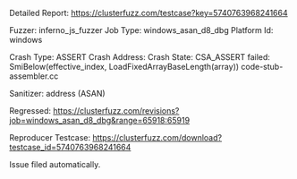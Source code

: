 Detailed Report: https://clusterfuzz.com/testcase?key=5740763968241664

Fuzzer: inferno_js_fuzzer
Job Type: windows_asan_d8_dbg
Platform Id: windows

Crash Type: ASSERT
Crash Address: 
Crash State:
  CSA_ASSERT failed: SmiBelow(effective_index, LoadFixedArrayBaseLength(array))
  code-stub-assembler.cc
  
Sanitizer: address (ASAN)

Regressed: https://clusterfuzz.com/revisions?job=windows_asan_d8_dbg&range=65918:65919

Reproducer Testcase: https://clusterfuzz.com/download?testcase_id=5740763968241664

Issue filed automatically.

